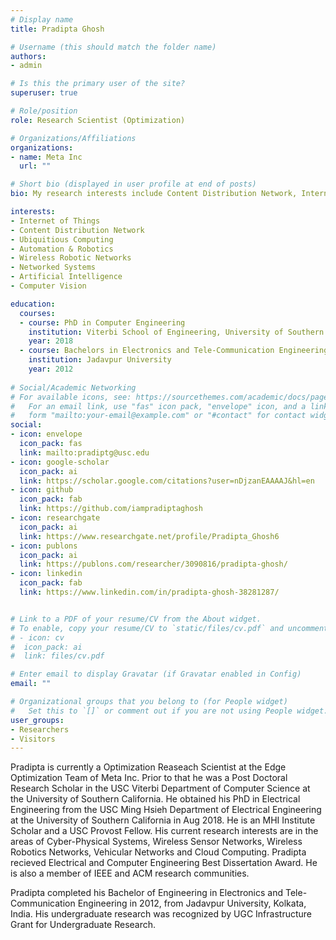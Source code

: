 ```yaml
---
# Display name
title: Pradipta Ghosh

# Username (this should match the folder name)
authors:
- admin

# Is this the primary user of the site?
superuser: true

# Role/position
role: Research Scientist (Optimization)

# Organizations/Affiliations
organizations:
- name: Meta Inc
  url: ""

# Short bio (displayed in user profile at end of posts)
bio: My research interests include Content Distribution Network, Internet of Things, Ubiquitious Computing, Automation & Robotics, Networked Systems, and Compute Vision.

interests:
- Internet of Things
- Content Distribution Network
- Ubiquitious Computing
- Automation & Robotics
- Wireless Robotic Networks
- Networked Systems
- Artificial Intelligence
- Computer Vision

education:
  courses:
  - course: PhD in Computer Engineering
    institution: Viterbi School of Engineering, University of Southern California
    year: 2018
  - course: Bachelors in Electronics and Tele-Communication Engineering
    institution: Jadavpur University
    year: 2012
  
# Social/Academic Networking
# For available icons, see: https://sourcethemes.com/academic/docs/page-builder/#icons
#   For an email link, use "fas" icon pack, "envelope" icon, and a link in the
#   form "mailto:your-email@example.com" or "#contact" for contact widget.
social:
- icon: envelope
  icon_pack: fas
  link: mailto:pradiptg@usc.edu
- icon: google-scholar
  icon_pack: ai
  link: https://scholar.google.com/citations?user=nDjzanEAAAAJ&hl=en
- icon: github
  icon_pack: fab
  link: https://github.com/iampradiptaghosh
- icon: researchgate
  icon_pack: ai
  link: https://www.researchgate.net/profile/Pradipta_Ghosh6
- icon: publons
  icon_pack: ai
  link: https://publons.com/researcher/3090816/pradipta-ghosh/
- icon: linkedin
  icon_pack: fab
  link: https://www.linkedin.com/in/pradipta-ghosh-38281287/


# Link to a PDF of your resume/CV from the About widget.
# To enable, copy your resume/CV to `static/files/cv.pdf` and uncomment the lines below.
# - icon: cv
#  icon_pack: ai
#  link: files/cv.pdf

# Enter email to display Gravatar (if Gravatar enabled in Config)
email: ""

# Organizational groups that you belong to (for People widget)
#   Set this to `[]` or comment out if you are not using People widget.
user_groups:
- Researchers
- Visitors
---
```


Pradipta is currently a Optimization Reaseach Scientist at the Edge Optimization Team of Meta Inc. Prior to that he was a Post Doctoral Research Scholar in the USC Viterbi Department of Computer Science at the University of Southern California.
He obtained his PhD in Electrical Engineering from the USC Ming Hsieh Department of Electrical Engineering at the University of Southern California in Aug 2018. He is an MHI Institute Scholar and a USC Provost Fellow. His current research interests are in the areas of Cyber-Physical Systems, Wireless Sensor Networks, Wireless Robotics Networks, Vehicular Networks and Cloud Computing. Pradipta recieved Electrical and Computer Engineering Best Dissertation Award. He is also a member of IEEE and ACM research communities.

Pradipta completed his Bachelor of Engineering in Electronics and Tele-Communication Engineering in 2012, from Jadavpur University, Kolkata, India. His undergraduate research was recognized by UGC Infrastructure Grant for Undergraduate Research.
